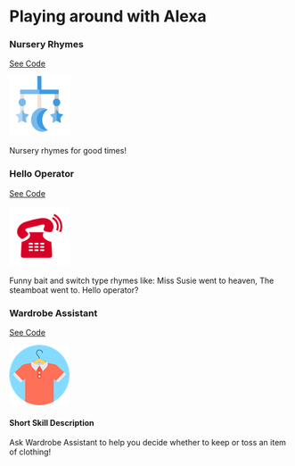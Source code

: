 # Playing around with Alexa

### Nursery Rhymes
[See Code](alexa-skill-nursery-rhymes)

![icon](alexa-skill-nursery-rhymes/metadata/APP_ICON_SMALL.png)

Nursery rhymes for good times!

### Hello Operator
[See Code](alexa-skill-hello-operator)

![icon](alexa-skill-hello-operator/metadata/APP_ICON_SMALL.png)

Funny bait and switch type rhymes like:
    Miss Susie went to heaven,
    The steamboat went to.
    Hello operator?

### Wardrobe Assistant

[See Code](alexa-skill-wardrobe-assistant)

![icon](alexa-skill-wardrobe-assistant/metadata/APP_ICON_SMALL.png)

#### Short Skill Description
Ask Wardrobe Assistant to help you decide whether to keep or toss an item of clothing!